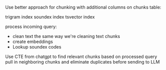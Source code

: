 Use better approach for chunking with additional columns on chunks table:

trigram index
soundex index
tsvector index

process incoming query:
  - clean text the same way we're cleaning text chunks
  - create embeddings
  - Lookup soundex codes

Use CTE from chatgpt to find relevant chunks based on processed query
pull in neighboring chunks and eliminate duplicates before sending to LLM
